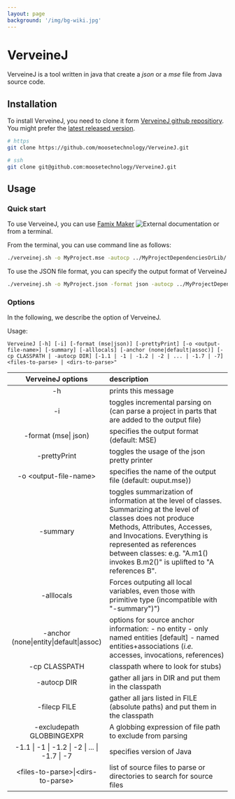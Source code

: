```yaml
---
layout: page
background: '/img/bg-wiki.jpg'
---
```


# VerveineJ

VerveineJ is a tool written in java that create a *json* or a  _mse_ file from Java source code.

## Installation

To install VerveineJ, you need to clone it form [VerveineJ github repositiory](https://github.com/moosetechnology/VerveineJ).
You might prefer the [latest released version](https://github.com/moosetechnology/VerveineJ/releases).

```bash
# https
git clone https://github.com/moosetechnology/VerveineJ.git

# ssh
git clone git@github.com:moosetechnology/VerveineJ.git
```

## Usage

### Quick start

To use VerveineJ, you can use [Famix Maker](https://github.com/moosetechnology/Moose-Easy) ![External documentation](https://img.shields.io/badge/-External%20Documentation-blue) or from a terminal.

From the terminal, you can use command line as follows:

```sh
./verveinej.sh -o MyProject.mse -autocp ../MyProjectDependenciesOrLib/ ../MyProjectSrcFolder/
```

To use the JSON file format, you can specify the output format of VerveineJ

```sh
./verveinej.sh -o MyProject.json -format json -autocp ../MyProjectDependenciesOrLib/ ../MyProjectSrcFolder/
```

### Options

In the following, we describe the option of VerveineJ.

Usage:

`VerveineJ [-h] [-i] [-format (mse|json)] [-prettyPrint] [-o <output-file-name>] [-summary] [-alllocals] [-anchor (none|default|assoc)] [-cp CLASSPATH | -autocp DIR] [-1.1 | -1 | -1.2 | -2 | ... | -1.7 | -7] <files-to-parse> | <dirs-to-parse>"`

|               VerveineJ options               | description                                                                                                                                                                                                                                                                                   |
| :-------------------------------------------: | :-------------------------------------------------------------------------------------------------------------------------------------------------------------------------------------------------------------------------------------------------------------------------------------------- |
|                      -h                       | prints this message                                                                                                                                                                                                                                                                           |
|                      -i                       | toggles incremental parsing on (can parse a project in parts that are added to the output file)                                                                                                                                                                                               |
|             -format (mse\| json)              | specifies the output format (default: MSE)                                                                                                                                                                                                                                                    |
|                 -prettyPrint                  | toggles the usage of the json pretty printer                                                                                                                                                                                                                                                  |
|            -o \<output-file-name\>            | specifies the name of the output file (default: ouput.mse))                                                                                                                                                                                                                                   |
|                   -summary                    | toggles summarization of information at the level of classes. Summarizing at the level of classes does not produce Methods, Attributes, Accesses, and Invocations. Everything is represented as references between classes: e.g. \"A.m1() invokes B.m2()\" is uplifted to \"A references B\". |
|                  -alllocals                   | Forces outputing all local variables, even those with primitive type (incompatible with \"-summary\")")                                                                                                                                                                                       |
|    -anchor (none\|entity\|default\|assoc)     | options for source anchor information: - no entity - only named entities \[default\] - named entities+associations (_i.e._ accesses, invocations, references)                                                                                                                                 |
|                 -cp CLASSPATH                 | classpath where to look for stubs)                                                                                                                                                                                                                                                            |
|                  -autocp DIR                  | gather all jars in DIR and put them in the classpath                                                                                                                                                                                                                                          |
|                 -filecp FILE                  | gather all jars listed in FILE (absolute paths) and put them in the classpath                                                                                                                                                                                                                 |
|           -excludepath GLOBBINGEXPR           | A globbing expression of file path to exclude from parsing                                                                                                                                                                                                                                    |
| -1.1 \| -1 \| -1.2 \| -2 \| ... \| -1.7 \| -7 | specifies version of Java                                                                                                                                                                                                                                                                     |
|      \<files-to-parse>\|\<dirs-to-parse>      | list of source files to parse or directories to search for source files                                                                                                                                                                                                                       |
